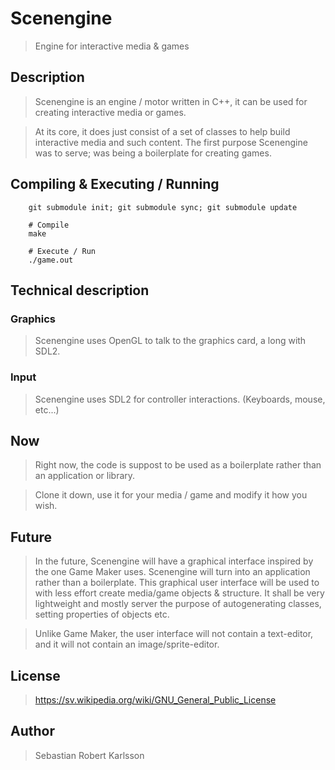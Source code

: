 # Scenengine
> Engine for interactive media & games

## Description
> Scenengine is an engine / motor written in C++, it can be used for creating
> interactive media or games.

> At its core, it does just consist of a set of classes to help build
> interactive media and such content.
> The first purpose Scenengine was to serve; was being a boilerplate for
> creating games.

## Compiling & Executing / Running
        
        git submodule init; git submodule sync; git submodule update

        # Compile
        make

        # Execute / Run
        ./game.out

## Technical description
### Graphics
> Scenengine uses OpenGL to talk to the graphics card, a long with SDL2.

### Input
> Scenengine uses SDL2 for controller interactions. (Keyboards, mouse, etc...)

## Now
> Right now, the code is suppost to be used as a boilerplate rather than an
> application or library.

> Clone it down, use it for your media / game and modify it how you wish.

## Future
> In the future, Scenengine will have a graphical interface inspired by the one
> Game Maker uses.
> Scenengine will turn into an application rather than a boilerplate.
> This graphical user interface will be used to with less effort create media/game
> objects & structure.
> It shall be very lightweight and mostly server the purpose of autogenerating
> classes, setting properties of objects etc.

> Unlike Game Maker, the user interface will not contain a text-editor, and
> it will not contain an image/sprite-editor.

## License
> https://sv.wikipedia.org/wiki/GNU_General_Public_License

## Author
> Sebastian Robert Karlsson
